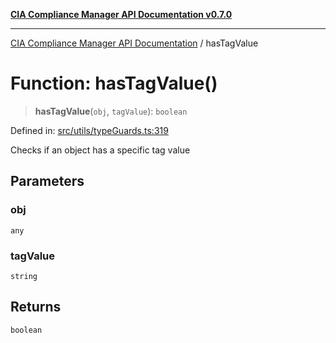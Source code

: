 [**CIA Compliance Manager API Documentation v0.7.0**](../README.md)

***

[CIA Compliance Manager API Documentation](../globals.md) / hasTagValue

# Function: hasTagValue()

> **hasTagValue**(`obj`, `tagValue`): `boolean`

Defined in: [src/utils/typeGuards.ts:319](https://github.com/Hack23/cia-compliance-manager/blob/main/src/utils/typeGuards.ts#L319)

Checks if an object has a specific tag value

## Parameters

### obj

`any`

### tagValue

`string`

## Returns

`boolean`
